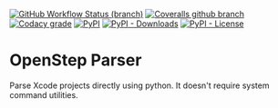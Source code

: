 [![GitHub Workflow Status (branch)](https://img.shields.io/github/workflow/status/kronenthaler/openstep-parser/branch-check/master?logo=github&style=flat-square)](https://github.com/kronenthaler/openstep-parser/actions?query=workflow%3Abranch-check)
[![Coveralls github branch](https://img.shields.io/coveralls/github/kronenthaler/openstep-parser/master?logo=coveralls&style=flat-square)](https://coveralls.io/github/kronenthaler/openstep-parser?branch=master)
[![Codacy grade](https://img.shields.io/codacy/grade/d5402a91aa7b4234bd1c19b5e86a63be?logo=codacy&style=flat-square)](https://www.codacy.com/app/kronenthaler/openstep-parser?utm_source=github.com&utm_medium=referral&utm_content=kronenthaler/openstep-parser&utm_campaign=badger)
[![PyPI](https://img.shields.io/pypi/v/openstep-parser?color=97cb02&logo=python&logoColor=ffffff&style=flat-square)](https://pypi.python.org/pypi/openstep_parser)
[![PyPI - Downloads](https://img.shields.io/pypi/dm/openstep-parser?color=97cb02&logo=python&logoColor=ffffff&style=flat-square)](https://pypi.python.org/pypi/openstep_parser/)
[![PyPI - License](https://img.shields.io/pypi/l/openstep-parser?color=97cb02&style=flat-square)](LICENSE)

# OpenStep Parser

Parse Xcode projects directly using python. It doesn't require system command utilities.



